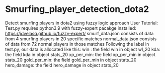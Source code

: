 # Smurfing_player_detection_dota2
Detect smurfing players in dota2 using fuzzy logic approach
User Tutorial:
   Test.py requires python3.9 with fuzzy-expert pacakge installed: https://jdvelasq.github.io/fuzzy-expert/
   smurf_data.json consists of data from 4 smurfing players in 20 specific matches
   normal_data.json consists of data from 72 normal players in those matches
   Following the label in test.py, our data is allocated like this:
   win : the field win in object wl_20
   kda: the field kda in object stats_20
   xp_per_min: the field xp_per_min in object stats_20
   gold_per_min: the field gold_per_min in object stats_20
   hero_damage: the field hero_damage in object stats_20
   
